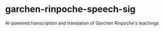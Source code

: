 # garchen-rinpoche-speech-sig
AI-powered transcription and translation of Garchen Rinpoche's teachings
